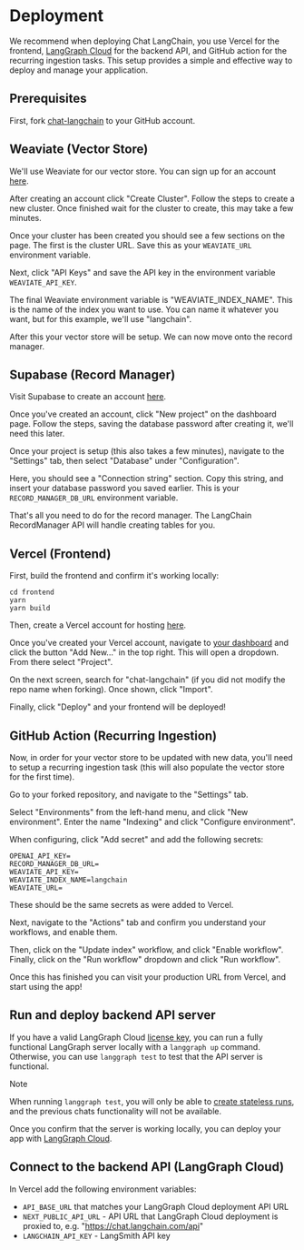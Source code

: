 # Deployment

We recommend when deploying Chat LangChain, you use Vercel for the frontend, [LangGraph Cloud](https://langchain-ai.github.io/langgraph/cloud/) for the backend API, and GitHub action for the recurring ingestion tasks. This setup provides a simple and effective way to deploy and manage your application.

## Prerequisites

First, fork [chat-langchain](https://github.com/langchain-ai/chat-langchain) to your GitHub account.

## Weaviate (Vector Store)

We'll use Weaviate for our vector store. You can sign up for an account [here](https://console.weaviate.cloud/).

After creating an account click "Create Cluster". Follow the steps to create a new cluster. Once finished wait for the cluster to create, this may take a few minutes.

Once your cluster has been created you should see a few sections on the page. The first is the cluster URL. Save this as your `WEAVIATE_URL` environment variable.

Next, click "API Keys" and save the API key in the environment variable `WEAVIATE_API_KEY`.

The final Weaviate environment variable is "WEAVIATE_INDEX_NAME". This is the name of the index you want to use. You can name it whatever you want, but for this example, we'll use "langchain".

After this your vector store will be setup. We can now move onto the record manager.

## Supabase (Record Manager)

Visit Supabase to create an account [here](https://supabase.com/dashboard).

Once you've created an account, click "New project" on the dashboard page.
Follow the steps, saving the database password after creating it, we'll need this later.

Once your project is setup (this also takes a few minutes), navigate to the "Settings" tab, then select "Database" under "Configuration".

Here, you should see a "Connection string" section. Copy this string, and insert your database password you saved earlier. This is your `RECORD_MANAGER_DB_URL` environment variable.

That's all you need to do for the record manager. The LangChain RecordManager API will handle creating tables for you.

## Vercel (Frontend)

First, build the frontend and confirm it's working locally:

```shell
cd frontend
yarn
yarn build
```

Then, create a Vercel account for hosting [here](https://vercel.com/signup).

Once you've created your Vercel account, navigate to [your dashboard](https://vercel.com/) and click the button "Add New..." in the top right.
This will open a dropdown. From there select "Project".

On the next screen, search for "chat-langchain" (if you did not modify the repo name when forking). Once shown, click "Import".

Finally, click "Deploy" and your frontend will be deployed!

## GitHub Action (Recurring Ingestion)

Now, in order for your vector store to be updated with new data, you'll need to setup a recurring ingestion task (this will also populate the vector store for the first time).

Go to your forked repository, and navigate to the "Settings" tab.

Select "Environments" from the left-hand menu, and click "New environment". Enter the name "Indexing" and click "Configure environment".

When configuring, click "Add secret" and add the following secrets:

```
OPENAI_API_KEY=
RECORD_MANAGER_DB_URL=
WEAVIATE_API_KEY=
WEAVIATE_INDEX_NAME=langchain
WEAVIATE_URL=
```

These should be the same secrets as were added to Vercel.

Next, navigate to the "Actions" tab and confirm you understand your workflows, and enable them.

Then, click on the "Update index" workflow, and click "Enable workflow". Finally, click on the "Run workflow" dropdown and click "Run workflow".

Once this has finished you can visit your production URL from Vercel, and start using the app!

## Run and deploy backend API server

If you have a valid LangGraph Cloud [license key](https://langchain-ai.github.io/langgraph/cloud/deployment/self_hosted/), you can run a fully functional LangGraph server locally with a `langgraph up` command. Otherwise, you can use `langgraph test` to test that the API server is functional.

> [!NOTE]
> When running `langgraph test`, you will only be able to [create stateless runs](https://langchain-ai.github.io/langgraph/cloud/how-tos/cloud_examples/stateless_runs/), and the previous chats functionality will not be available.

Once you confirm that the server is working locally, you can deploy your app with [LangGraph Cloud](https://langchain-ai.github.io/langgraph/cloud/).

## Connect to the backend API (LangGraph Cloud)

In Vercel add the following environment variables:
- `API_BASE_URL` that matches your LangGraph Cloud deployment API URL
- `NEXT_PUBLIC_API_URL` - API URL that LangGraph Cloud deployment is proxied to, e.g. "https://chat.langchain.com/api"
- `LANGCHAIN_API_KEY` - LangSmith API key